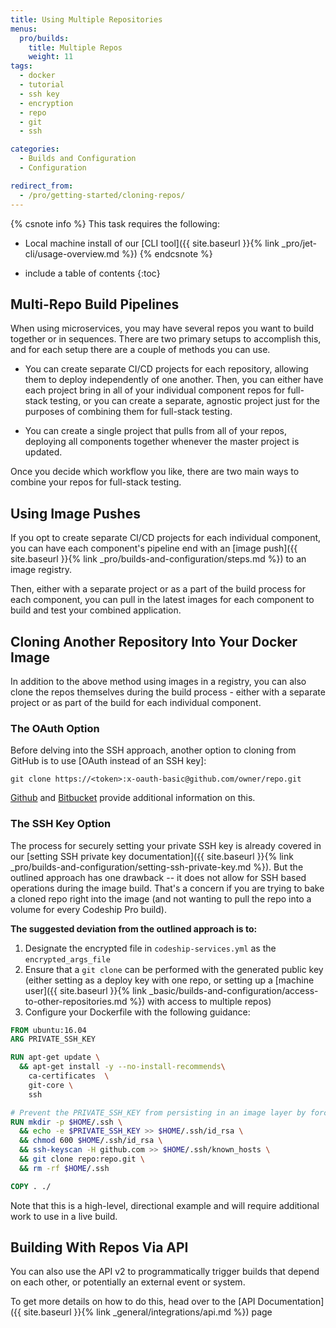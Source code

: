 ```yaml
---
title: Using Multiple Repositories
menus:
  pro/builds:
    title: Multiple Repos
    weight: 11
tags:
  - docker
  - tutorial
  - ssh key
  - encryption
  - repo
  - git
  - ssh

categories:
  - Builds and Configuration
  - Configuration

redirect_from:
  - /pro/getting-started/cloning-repos/
---
```


{% csnote info %}
This task requires the following:
- Local machine install of our [CLI tool]({{ site.baseurl }}{% link _pro/jet-cli/usage-overview.md %})
{% endcsnote %}

* include a table of contents
{:toc}

## Multi-Repo Build Pipelines

When using microservices, you may have several repos you want to build together or in sequences. There are two primary setups to accomplish this, and for each setup there are a couple of methods you can use.

- You can create separate CI/CD projects for each repository, allowing them to deploy independently of one another. Then, you can either have each project bring in all of your individual component repos for full-stack testing, or you can create a separate, agnostic project just for the purposes of combining them for full-stack testing.

- You can create a single project that pulls from all of your repos, deploying all components together whenever the master project is updated.

Once you decide which workflow you like, there are two main ways to combine your repos for full-stack testing.

## Using Image Pushes

If you opt to create separate CI/CD projects for each individual component, you can have each component's pipeline end with an [image push]({{ site.baseurl }}{% link _pro/builds-and-configuration/steps.md %}) to an image registry.

Then, either with a separate project or as a part of the build process for each component, you can pull in the latest images for each component to build and test your combined application.

## Cloning Another Repository Into Your Docker Image

In addition to the above method using images in a registry, you can also clone the repos themselves during the build process - either with a separate project or as part of the build for each individual component.

### The OAuth Option

Before delving into the SSH approach, another option to cloning from GitHub is to use [OAuth instead of an SSH key]:

```
git clone https://<token>:x-oauth-basic@github.com/owner/repo.git
```

[Github](https://github.com/blog/1270-easier-builds-and-deployments-using-git-over-https-and-oauth) and [Bitbucket](https://confluence.atlassian.com/bitbucket/oauth-on-bitbucket-cloud-238027431.html#OAuthonBitbucketCloud-Cloningarepositorywithanaccesstoken) provide additional information on this.

### The SSH Key Option

The process for securely setting your private SSH key is already covered in our [setting SSH private key documentation]({{ site.baseurl }}{% link _pro/builds-and-configuration/setting-ssh-private-key.md %}). But the outlined approach has one drawback -- it does not allow for SSH based operations during the image build. That's a concern if you are trying to bake a cloned repo right into the image (and not wanting to pull the repo into a volume for every Codeship Pro build).

**The suggested deviation from the outlined approach is to:**

1. Designate the encrypted file in `codeship-services.yml` as the `encrypted_args_file`
2. Ensure that a `git clone` can be performed with the generated public key (either setting as a deploy key with one repo, or setting up a [machine user]({{ site.baseurl }}{% link _basic/builds-and-configuration/access-to-other-repositories.md %}) with access to multiple repos)
3. Configure your Dockerfile with the following guidance:

```dockerfile
FROM ubuntu:16.04
ARG PRIVATE_SSH_KEY

RUN apt-get update \
  && apt-get install -y --no-install-recommends\
    ca-certificates  \
    git-core \
    ssh

# Prevent the PRIVATE_SSH_KEY from persisting in an image layer by forcefully removing at end of multi-line command
RUN mkdir -p $HOME/.ssh \
  && echo -e $PRIVATE_SSH_KEY >> $HOME/.ssh/id_rsa \
  && chmod 600 $HOME/.ssh/id_rsa \
  && ssh-keyscan -H github.com >> $HOME/.ssh/known_hosts \
  && git clone repo:repo.git \
  && rm -rf $HOME/.ssh

COPY . ./
```

Note that this is a high-level, directional example and will require additional work to use in a live build.

## Building With Repos Via API

You can also use the API v2 to programmatically trigger builds that depend on each other, or potentially an external event or system.

To get more details on how to do this, head over to the [API Documentation]({{ site.baseurl }}{% link _general/integrations/api.md %}) page
